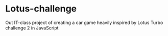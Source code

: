 # Lotus-challenge
Out IT-class project of creating a car game heavily inspired by Lotus Turbo challenge 2 in JavaScript
